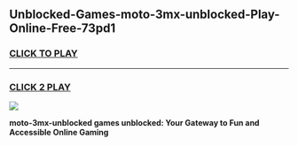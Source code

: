 
## Unblocked-Games-moto-3mx-unblocked-Play-Online-Free-73pd1
<h3>
<a href="https://premium76.site?title=moto-3mx-unblocked&ref=26A">CLICK TO PLAY</a></h3>
<hr>

<h3>
<a href="https://premium76.site?title=moto-3mx-unblocked&ref=26A">CLICK 2 PLAY</a>
  
</h3>

<a href="https://premium76.site?title=moto-3mx-unblocked&ref=26A"><img src="https://clearcache.store/games.png"></a>


**moto-3mx-unblocked games unblocked: Your Gateway to Fun and Accessible Online Gaming**
